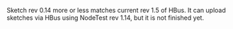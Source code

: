 Sketch rev 0.14 more or less matches current rev 1.5 of HBus. It can upload sketches via HBus using NodeTest rev 1.14, but it is not finished yet.
